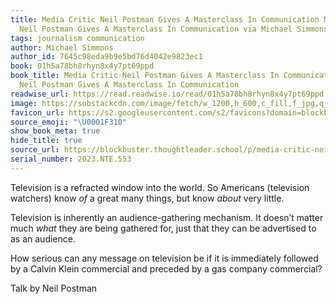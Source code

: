 ```yaml
---
title: Media Critic Neil Postman Gives A Masterclass In Communication Media Critic
  Neil Postman Gives A Masterclass In Communication via Michael Simmons
tags: journalism communication
author: Michael Simmons
author_id: 7645c98eda9b9e5bd76d4042e9823ec1
book: 01h5a78bh8rhyn8x4y7pt69ppd
book_title: Media Critic Neil Postman Gives A Masterclass In Communication Media Critic
  Neil Postman Gives A Masterclass In Communication
readwise_url: https://read.readwise.io/read/01h5a78bh8rhyn8x4y7pt69ppd
image: https://substackcdn.com/image/fetch/w_1200,h_600,c_fill,f_jpg,q_auto:good,fl_progressive:steep,g_auto/https%3A%2F%2Fsubstack-post-media.s3.amazonaws.com%2Fpublic%2Fimages%2Fc60c6b34-68b7-4feb-a662-a7fc71a1dc66_463x464.jpeg
favicon_url: https://s2.googleusercontent.com/s2/favicons?domain=blockbuster.thoughtleader.school
source_emoji: "\U0001F310"
show_book_meta: true
hide_title: true
source_url: https://blockbuster.thoughtleader.school/p/media-critic-neil-postman-gives-a?utm_source=substack&utm_medium=email#media-9243aff1-91ee-4c4d-836d-c9c2a4b8e63f
serial_number: 2023.NTE.553
---
```

Television is a refracted window into the world. So Americans (television watchers) know *of* a great many things, but know *about* very little. 

Television is inherently an audience-gathering mechanism. It doesn’t matter much *what* they are being gathered for, just that they can be advertised to as an audience. 

How serious can any message on television be if it is immediately followed by a Calvin Klein commercial and preceded by a gas company commercial?

Talk by Neil Postman